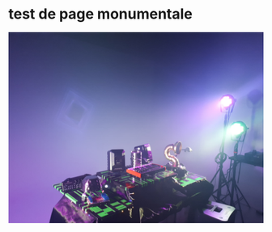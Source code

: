 # test de page monumentale

![la scénographie sublime de l'équipe judicieuse](medias/LaScenographie.jpg)